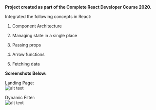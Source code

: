 **Project created as part of the Complete React Developer Course 2020.**

Integrated the following concepts in React:

1.  Component Architecture

2.  Managing state in a single place

3.  Passing props

4.  Arrow functions

5.  Fetching data

**Screenshots Below:**

Landing Page:  
![alt
text](<https://github.com/aswinrajeevofficial/Monsters-Rolodex/blob/master/screens/homepage.PNG?raw=true>)

Dynamic Filter:  
![alt
text](<https://github.com/aswinrajeevofficial/Monsters-Rolodex/blob/master/screens/dynamic_filtering.PNG?raw=true>)
